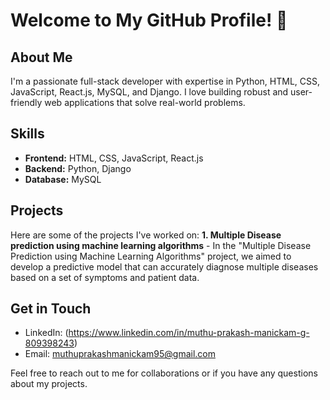 # Welcome to My GitHub Profile! 👋

## About Me
I'm a passionate full-stack developer with expertise in Python, HTML, CSS, JavaScript, React.js, MySQL, and Django. I love building robust and user-friendly web applications that solve real-world problems.

## Skills
- **Frontend:** HTML, CSS, JavaScript, React.js
- **Backend:** Python, Django
- **Database:** MySQL

## Projects
Here are some of the projects I've worked on:
**1. Multiple Disease prediction using machine learning algorithms** - In the "Multiple Disease Prediction using Machine Learning Algorithms" project, we aimed to develop a predictive model that can accurately diagnose multiple diseases based on a set of symptoms and patient data.

## Get in Touch
- LinkedIn: (https://www.linkedin.com/in/muthu-prakash-manickam-g-809398243)
- Email: muthuprakashmanickam95@gmail.com

Feel free to reach out to me for collaborations or if you have any questions about my projects.
